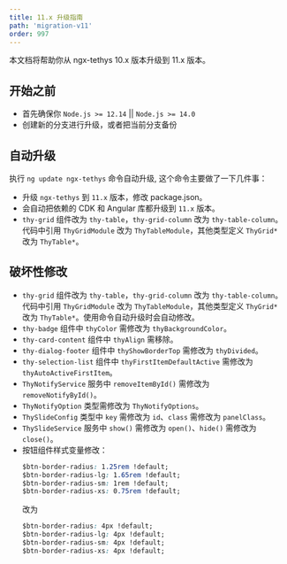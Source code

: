 ```yaml
---
title: 11.x 升级指南
path: 'migration-v11'
order: 997
---
```


本文档将帮助你从 ngx-tethys 10.x 版本升级到 11.x 版本。

## 开始之前

- 首先确保你 `Node.js >= 12.14` || `Node.js >= 14.0`
- 创建新的分支进行升级，或者把当前分支备份

## 自动升级
 执行 `ng update ngx-tethys` 命令自动升级, 这个命令主要做了一下几件事：
- 升级 `ngx-tethys` 到 `11.x` 版本，修改 package.json。
- 会自动把依赖的 CDK 和 Angular 库都升级到 `11.x` 版本。
- `thy-grid` 组件改为 `thy-table`，`thy-grid-column` 改为 `thy-table-column`。代码中引用 `ThyGridModule` 改为 `ThyTableModule`，其他类型定义 `ThyGrid*` 改为 `ThyTable*`。

## 破坏性修改
- `thy-grid` 组件改为 `thy-table`，`thy-grid-column` 改为 `thy-table-column`。代码中引用 `ThyGridModule` 改为 `ThyTableModule`，其他类型定义 `ThyGrid*` 改为 `ThyTable*`。使用命令自动升级时会自动修改。
- `thy-badge` 组件中 `thyColor` 需修改为 `thyBackgroundColor`。
- `thy-card-content` 组件中 `thyAlign` 需移除。
- `thy-dialog-footer` 组件中 `thyShowBorderTop` 需修改为 `thyDivided`。
- `thy-selection-list` 组件中 `thyFirstItemDefaultActive` 需修改为 `thyAutoActiveFirstItem`。
- `ThyNotifyService` 服务中 `removeItemById()` 需修改为 `removeNotifyById()`。
- `ThyNotifyOption` 类型需修改为 `ThyNotifyOptions`。
- `ThySlideConfig` 类型中 `key` 需修改为 `id`、`class` 需修改为 `panelClass`。
- `ThySlideService` 服务中 `show()` 需修改为 `open()`、`hide()` 需修改为 `close()`。
- 按钮组件样式变量修改：
  ``` css
  $btn-border-radius: 1.25rem !default;
  $btn-border-radius-lg: 1.65rem !default;
  $btn-border-radius-sm: 1rem !default;
  $btn-border-radius-xs: 0.75rem !default;
  ```
  改为
  ```css
  $btn-border-radius: 4px !default;
  $btn-border-radius-lg: 4px !default;
  $btn-border-radius-sm: 4px !default;
  $btn-border-radius-xs: 4px !default;
  ```


